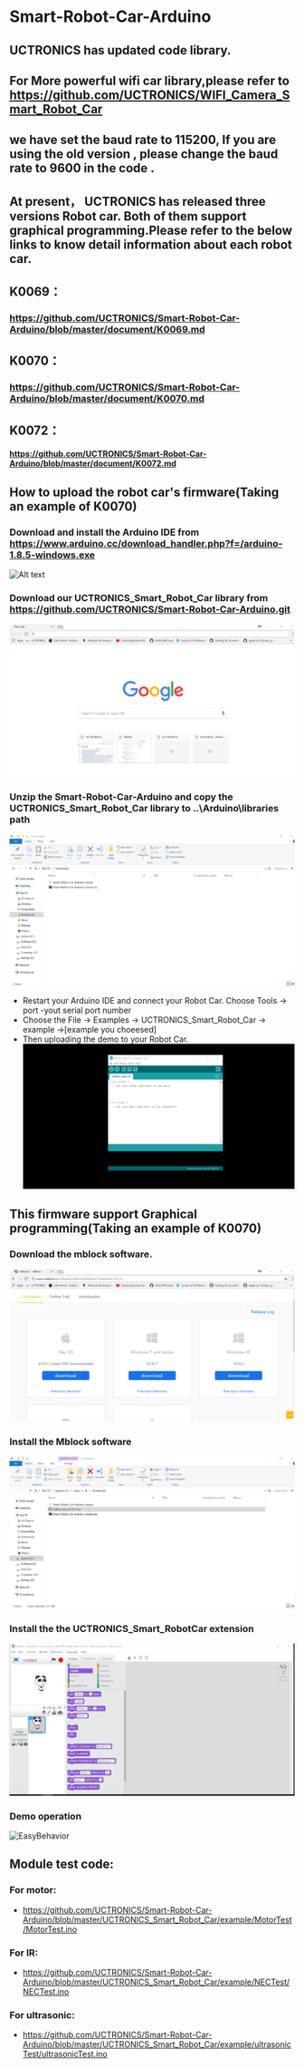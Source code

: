# Smart-Robot-Car-Arduino
## UCTRONICS has updated code library.
## For More powerful wifi car library,please refer to https://github.com/UCTRONICS/WIFI_Camera_Smart_Robot_Car

## we have set the baud rate to 115200, If you are using the old version , please change the baud rate to 9600  in the code .

## At present， UCTRONICS has released three versions Robot car. Both of them support graphical programming.Please refer to the below links to know detail information about each robot car.

## K0069： 
### https://github.com/UCTRONICS/Smart-Robot-Car-Arduino/blob/master/document/K0069.md
## K0070： 
### https://github.com/UCTRONICS/Smart-Robot-Car-Arduino/blob/master/document/K0070.md
## K0072： 
#### https://github.com/UCTRONICS/Smart-Robot-Car-Arduino/blob/master/document/K0072.md



##  How to upload the robot car's firmware(Taking an example of K0070)

 ### Download and install the Arduino IDE from https://www.arduino.cc/download_handler.php?f=/arduino-1.8.5-windows.exe

![Alt text](https://github.com/UCTRONICS/Smart-Robot-Car-Arduino/blob/master/imge/1.jpeg)

### Download our UCTRONICS_Smart_Robot_Car library from https://github.com/UCTRONICS/Smart-Robot-Car-Arduino.git

 ![EasyBehavior](https://github.com/UCTRONICS/pic/blob/master/K0070GIF/1_downloadLibrary.gif) 

### Unzip the Smart-Robot-Car-Arduino and copy the UCTRONICS_Smart_Robot_Car library to ..\Arduino\libraries path

![EasyBehavior](https://github.com/UCTRONICS/pic/blob/master/K0070GIF/2_copyLibrary.gif) 

- Restart your Arduino IDE and connect your Robot Car. Choose Tools -> port -yout serial port number
- Choose the File -> Examples -> UCTRONICS_Smart_Robot_Car -> example ->[example you choeesed] 
- Then uploading the demo to your Robot Car.
![EasyBehavior](https://github.com/UCTRONICS/pic/blob/master/K0070GIF/3_downloadDemo.gif) 

##  This firmware support Graphical programming(Taking an example of K0070)
### Download the mblock software.
![EasyBehavior](https://github.com/UCTRONICS/pic/blob/master/K0070GIF/4_DownloadMblock.gif) 
### Install the Mblock software
![EasyBehavior](https://github.com/UCTRONICS/pic/blob/master/K0070GIF/5_installMblock.gif) 
### Install the the UCTRONICS_Smart_RobotCar extension
![EasyBehavior](https://github.com/UCTRONICS/pic/blob/master/K0070GIF/6_installUCBlock.gif) 
### Demo operation
![EasyBehavior](https://github.com/UCTRONICS/pic/blob/master/K0070GIF/7_demoOperation.gif) 

##  Module test code:
###  For motor:
- https://github.com/UCTRONICS/Smart-Robot-Car-Arduino/blob/master/UCTRONICS_Smart_Robot_Car/example/MotorTest/MotorTest.ino
###  For IR:
- https://github.com/UCTRONICS/Smart-Robot-Car-Arduino/blob/master/UCTRONICS_Smart_Robot_Car/example/NECTest/NECTest.ino
###  For ultrasonic:
- https://github.com/UCTRONICS/Smart-Robot-Car-Arduino/blob/master/UCTRONICS_Smart_Robot_Car/example/ultrasonicTest/ultrasonicTest.ino


